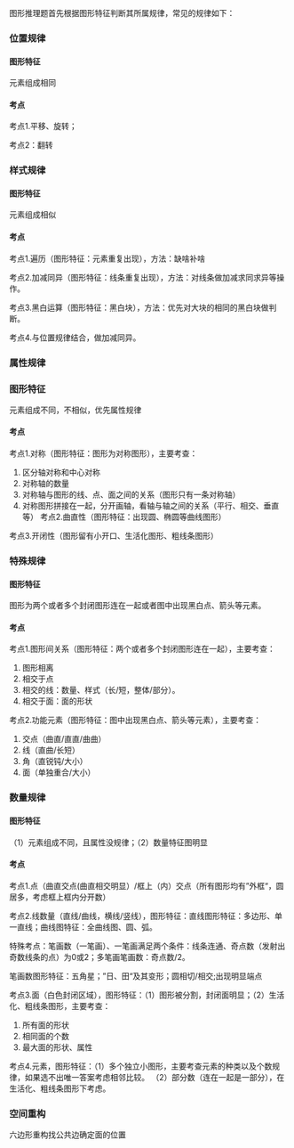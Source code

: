 图形推理题首先根据图形特征判断其所属规律，常见的规律如下：
### 位置规律
#### 图形特征
元素组成相同
#### 考点
考点1.平移、旋转；

考点2：翻转
### 样式规律
#### 图形特征
元素组成相似
#### 考点
考点1.遍历（图形特征：元素重复出现），方法：缺啥补啥

考点2.加减同异（图形特征：线条重复出现），方法：对线条做加减求同求异等操作。

考点3.黑白运算（图形特征：黑白块），方法：优先对大块的相同的黑白块做判断。

考点4.与位置规律结合，做加减同异。
### 属性规律
### 图形特征
元素组成不同，不相似，优先属性规律
#### 考点
考点1.对称（图形特征：图形为对称图形），主要考查：
1. 区分轴对称和中心对称
2. 对称轴的数量
3. 对称轴与图形的线、点、面之间的关系（图形只有一条对称轴）
4. 对称图形拼接在一起，分开画轴，看轴与轴之间的关系（平行、相交、垂直等）
考点2.曲直性（图形特征：出现圆、椭圆等曲线图形）

考点3.开闭性（图形留有小开口、生活化图形、粗线条图形）
### 特殊规律
#### 图形特征
图形为两个或者多个封闭图形连在一起或者图中出现黑白点、箭头等元素。
#### 考点
考点1.图形间关系（图形特征：两个或者多个封闭图形连在一起），主要考查：
1. 图形相离
2. 相交于点
3. 相交的线：数量、样式（长/短，整体/部分）。
4. 相交于面：面的形状

考点2.功能元素（图形特征：图中出现黑白点、箭头等元素），主要考查：
1. 交点（曲直/直直/曲曲）
2. 线（直曲/长短）
3. 角（直锐钝/大小）
4. 面（单独重合/大小）
### 数量规律
#### 图形特征
（1）元素组成不同，且属性没规律；（2）数量特征图明显
#### 考点
考点1.点（曲直交点(曲直相交明显）/框上（内）交点（所有图形均有”外框“，圆居多，考虑框上框内分开数）

考点2.线数量（直线/曲线，横线/竖线），图形特征：直线图形特征：多边形、单一直线；曲线图特征：全曲线图、圆、弧。

特殊考点：笔画数（一笔画）、一笔画满足两个条件：线条连通、奇点数（发射出奇数线条的点）为0或2；多笔画笔画数：奇点数/2。

笔画数图形特征：五角星；”日、田“及其变形；圆相切/相交;出现明显端点

考点3.面（白色封闭区域），图形特征：（1）图形被分割，封闭面明显；（2）生活化、粗线条图形，主要考查：
1. 所有面的形状
2. 相同面的个数
3. 最大面的形状、属性

考点4.元素，图形特征：（1）多个独立小图形，主要考查元素的种类以及个数规律，如果选不出唯一答案考虑相邻比较。
（2）部分数（连在一起是一部分），在生活化、粗线条图形下考虑。
### 空间重构
六边形重构找公共边确定面的位置

